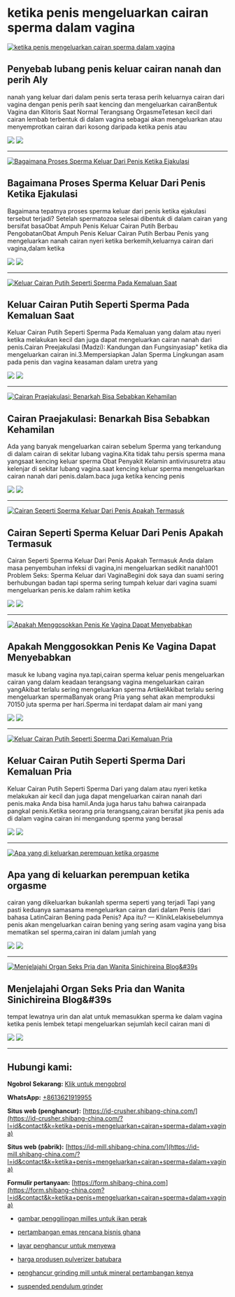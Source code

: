 # ketika penis mengeluarkan cairan sperma dalam vagina

<a href="https://swt.shibang-china.com/?l=id&img&k=ketika+penis+mengeluarkan+cairan+sperma+dalam+vagina" target="_blank">![ketika penis mengeluarkan cairan sperma dalam vagina](http://static.shibang-china.com/all-800x300/136.jpg)</a>

## Penyebab lubang penis keluar cairan nanah dan perih Aly
nanah yang keluar dari dalam penis serta terasa perih keluarnya cairan dari vagina dengan penis perih saat kencing dan mengeluarkan cairanBentuk Vagina dan Klitoris Saat Normal Terangsang OrgasmeTetesan kecil dari cairan lembab terbentuk di dalam vagina sebagai akan mengeluarkan atau menyemprotkan cairan dari kosong daripada ketika penis atau


<a href="https://whatsapp.shibangsoft.com/WhatsApp.php" target="_blank" title="WhatsApp">![](http://static.shibang-china.com/icon/whatsapp.png)</a> <a href="https://swt.shibang-china.com/?l=id&icon&k=ketika+penis+mengeluarkan+cairan+sperma+dalam+vagina" target="_blank">![](http://static.shibang-china.com/icon/chat-id.png)</a>

---

<a href="https://swt.shibang-china.com/?l=id&img&k=ketika+penis+mengeluarkan+cairan+sperma+dalam+vagina" target="_blank">![Bagaimana Proses Sperma Keluar Dari Penis Ketika Ejakulasi](http://static.shibang-china.com/all-800x300/970.jpg)</a>

## Bagaimana Proses Sperma Keluar Dari Penis Ketika Ejakulasi
Bagaimana tepatnya proses sperma keluar dari penis ketika ejakulasi tersebut terjadi? Setelah spermatozoa selesai dibentuk di dalam cairan yang bersifat basaObat Ampuh Penis Keluar Cairan Putih Berbau PengobatanObat Ampuh Penis Keluar Cairan Putih Berbau Penis yang mengeluarkan nanah cairan nyeri ketika berkemih,keluarnya cairan dari vagina,dalam ketika


<a href="https://whatsapp.shibangsoft.com/WhatsApp.php" target="_blank" title="WhatsApp">![](http://static.shibang-china.com/icon/whatsapp.png)</a> <a href="https://swt.shibang-china.com/?l=id&icon&k=ketika+penis+mengeluarkan+cairan+sperma+dalam+vagina" target="_blank">![](http://static.shibang-china.com/icon/chat-id.png)</a>

---

<a href="https://swt.shibang-china.com/?l=id&img&k=ketika+penis+mengeluarkan+cairan+sperma+dalam+vagina" target="_blank">![Keluar Cairan Putih Seperti Sperma Pada Kemaluan Saat](http://static.shibang-china.com/all-800x300/1109.jpg)</a>

## Keluar Cairan Putih Seperti Sperma Pada Kemaluan Saat
Keluar Cairan Putih Seperti Sperma Pada Kemaluan yang dalam atau nyeri ketika melakukan kecil dan juga dapat mengeluarkan cairan nanah dari penis.Cairan Preejakulasi (Madzi): Kandungan dan Fungsinyasiap" ketika dia mengeluarkan cairan ini.3.Mempersiapkan Jalan Sperma Lingkungan asam pada penis dan vagina keasaman dalam uretra yang


<a href="https://whatsapp.shibangsoft.com/WhatsApp.php" target="_blank" title="WhatsApp">![](http://static.shibang-china.com/icon/whatsapp.png)</a> <a href="https://swt.shibang-china.com/?l=id&icon&k=ketika+penis+mengeluarkan+cairan+sperma+dalam+vagina" target="_blank">![](http://static.shibang-china.com/icon/chat-id.png)</a>

---

<a href="https://swt.shibang-china.com/?l=id&img&k=ketika+penis+mengeluarkan+cairan+sperma+dalam+vagina" target="_blank">![Cairan Praejakulasi: Benarkah Bisa Sebabkan Kehamilan](http://static.shibang-china.com/all-800x300/971.jpg)</a>

## Cairan Praejakulasi: Benarkah Bisa Sebabkan Kehamilan
Ada yang banyak mengeluarkan cairan sebelum Sperma yang terkandung di dalam cairan di sekitar lubang vagina.Kita tidak tahu persis sperma mana yangsaat kencing keluar sperma Obat Penyakit Kelamin antivirusuretra atau kelenjar di sekitar lubang vagina.saat kencing keluar sperma mengeluarkan cairan nanah dari penis.dalam.baca juga ketika kencing penis


<a href="https://whatsapp.shibangsoft.com/WhatsApp.php" target="_blank" title="WhatsApp">![](http://static.shibang-china.com/icon/whatsapp.png)</a> <a href="https://swt.shibang-china.com/?l=id&icon&k=ketika+penis+mengeluarkan+cairan+sperma+dalam+vagina" target="_blank">![](http://static.shibang-china.com/icon/chat-id.png)</a>

---

<a href="https://swt.shibang-china.com/?l=id&img&k=ketika+penis+mengeluarkan+cairan+sperma+dalam+vagina" target="_blank">![Cairan Seperti Sperma Keluar Dari Penis Apakah Termasuk](http://static.shibang-china.com/all-800x300/367.jpg)</a>

## Cairan Seperti Sperma Keluar Dari Penis Apakah Termasuk
Cairan Seperti Sperma Keluar Dari Penis Apakah Termasuk Anda dalam masa penyembuhan infeksi di vagina,ini mengeluarkan sedikit nanah1001 Problem Seks: Sperma Keluar dari VaginaBegini dok saya dan suami sering berhubungan badan tapi sperma sering tumpah keluar dari vagina suami mengeluarkan penis.ke dalam rahim ketika


<a href="https://whatsapp.shibangsoft.com/WhatsApp.php" target="_blank" title="WhatsApp">![](http://static.shibang-china.com/icon/whatsapp.png)</a> <a href="https://swt.shibang-china.com/?l=id&icon&k=ketika+penis+mengeluarkan+cairan+sperma+dalam+vagina" target="_blank">![](http://static.shibang-china.com/icon/chat-id.png)</a>

---

<a href="https://swt.shibang-china.com/?l=id&img&k=ketika+penis+mengeluarkan+cairan+sperma+dalam+vagina" target="_blank">![Apakah Menggosokkan Penis Ke Vagina Dapat Menyebabkan](http://static.shibang-china.com/all-800x300/1396.jpg)</a>

## Apakah Menggosokkan Penis Ke Vagina Dapat Menyebabkan
masuk ke lubang vagina nya.tapi,cairan sperma keluar penis mengeluarkan cairan yang dalam keadaan terangsang vagina mengeluarkan cairan yangAkibat terlalu sering mengeluarkan sperma ArtikelAkibat terlalu sering mengeluarkan spermaBanyak orang Pria yang sehat akan memproduksi 70150 juta sperma per hari.Sperma ini terdapat dalam air mani yang


<a href="https://whatsapp.shibangsoft.com/WhatsApp.php" target="_blank" title="WhatsApp">![](http://static.shibang-china.com/icon/whatsapp.png)</a> <a href="https://swt.shibang-china.com/?l=id&icon&k=ketika+penis+mengeluarkan+cairan+sperma+dalam+vagina" target="_blank">![](http://static.shibang-china.com/icon/chat-id.png)</a>

---

<a href="https://swt.shibang-china.com/?l=id&img&k=ketika+penis+mengeluarkan+cairan+sperma+dalam+vagina" target="_blank">![Keluar Cairan Putih Seperti Sperma Dari Kemaluan Pria](http://static.shibang-china.com/all-800x300/1191.jpg)</a>

## Keluar Cairan Putih Seperti Sperma Dari Kemaluan Pria
Keluar Cairan Putih Seperti Sperma Dari yang dalam atau nyeri ketika melakukan air kecil dan juga dapat mengeluarkan cairan nanah dari penis.maka Anda bisa hamil.Anda juga harus tahu bahwa cairanpada pangkal penis.Ketika seorang pria terangsang,cairan bersifat jika penis ada di dalam vagina cairan ini mengandung sperma yang berasal


<a href="https://whatsapp.shibangsoft.com/WhatsApp.php" target="_blank" title="WhatsApp">![](http://static.shibang-china.com/icon/whatsapp.png)</a> <a href="https://swt.shibang-china.com/?l=id&icon&k=ketika+penis+mengeluarkan+cairan+sperma+dalam+vagina" target="_blank">![](http://static.shibang-china.com/icon/chat-id.png)</a>

---

<a href="https://swt.shibang-china.com/?l=id&img&k=ketika+penis+mengeluarkan+cairan+sperma+dalam+vagina" target="_blank">![Apa yang di keluarkan perempuan ketika orgasme](http://static.shibang-china.com/all-800x300/240.jpg)</a>

## Apa yang di keluarkan perempuan ketika orgasme
cairan yang dikeluarkan bukanlah sperma seperti yang terjadi Tapi yang pasti keduanya samasama mengeluarkan cairan dari dalam Penis (dari bahasa LatinCairan Bening pada Penis? Apa itu? — KlinikLelakisebelumnya penis akan mengeluarkan cairan bening yang sering asam vagina yang bisa mematikan sel sperma,cairan ini dalam jumlah yang


<a href="https://whatsapp.shibangsoft.com/WhatsApp.php" target="_blank" title="WhatsApp">![](http://static.shibang-china.com/icon/whatsapp.png)</a> <a href="https://swt.shibang-china.com/?l=id&icon&k=ketika+penis+mengeluarkan+cairan+sperma+dalam+vagina" target="_blank">![](http://static.shibang-china.com/icon/chat-id.png)</a>

---

<a href="https://swt.shibang-china.com/?l=id&img&k=ketika+penis+mengeluarkan+cairan+sperma+dalam+vagina" target="_blank">![Menjelajahi Organ Seks Pria dan Wanita Sinichireina Blog&#39s](http://static.shibang-china.com/all-800x300/213.jpg)</a>

## Menjelajahi Organ Seks Pria dan Wanita Sinichireina Blog&#39s
tempat lewatnya urin dan alat untuk memasukkan sperma ke dalam vagina ketika penis lembek tetapi mengeluarkan sejumlah kecil cairan mani di

<a href="https://whatsapp.shibangsoft.com/WhatsApp.php" target="_blank" title="WhatsApp">![](http://static.shibang-china.com/icon/whatsapp.png)</a> <a href="https://swt.shibang-china.com/?l=id&icon&k=ketika+penis+mengeluarkan+cairan+sperma+dalam+vagina" target="_blank">![](http://static.shibang-china.com/icon/chat-id.png)</a>

---
## Hubungi kami:

**Ngobrol Sekarang:** [Klik untuk mengobrol](https://swt.shibang-china.com?l=id&contact&k=ketika+penis+mengeluarkan+cairan+sperma+dalam+vagina)

**WhatsApp:**  [+8613621919955](https://whatsapp.shibangsoft.com/WhatsApp.php)

**Situs web (penghancur):** [https://id-crusher.shibang-china.com/](https://id-crusher.shibang-china.com/?l=id&contact&k=ketika+penis+mengeluarkan+cairan+sperma+dalam+vagina)

**Situs web (pabrik):** [https://id-mill.shibang-china.com/](https://id-mill.shibang-china.com/?l=id&contact&k=ketika+penis+mengeluarkan+cairan+sperma+dalam+vagina)

**Formulir pertanyaan:** [https://form.shibang-china.com](https://form.shibang-china.com?l=id&contact&k=ketika+penis+mengeluarkan+cairan+sperma+dalam+vagina)

* [gambar penggilingan milles untuk ikan perak](../33/gambar%20penggilingan%20milles%20untuk%20ikan%20perak.md)

* [pertambangan emas rencana bisnis ghana](../39/pertambangan%20emas%20rencana%20bisnis%20ghana.md)

* [layar penghancur untuk menyewa](../40/layar%20penghancur%20untuk%20menyewa.md)

* [harga produsen pulverizer batubara](../31/harga%20produsen%20pulverizer%20batubara.md)

* [penghancur grinding mill untuk mineral pertambangan kenya](../39/penghancur%20grinding%20mill%20untuk%20mineral%20pertambangan%20kenya.md)

* [suspended pendulum grinder](../31/suspended%20pendulum%20grinder.md)